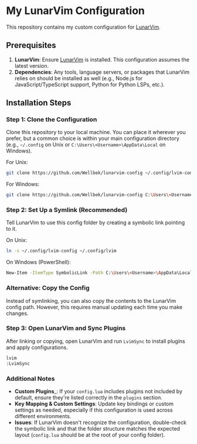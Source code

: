 # My LunarVim Configuration

This repository contains my custom configuration for [LunarVim](https://www.lunarvim.org/).

## Prerequisites

1. **LunarVim**: Ensure [LunarVim](https://www.lunarvim.org/docs/installation) is installed. This configuration assumes the latest version.
2. **Dependencies**: Any tools, language servers, or packages that LunarVim relies on should be installed as well (e.g., Node.js for JavaScript/TypeScript support, Python for Python LSPs, etc.).

## Installation Steps

### Step 1: Clone the Configuration

Clone this repository to your local machine. You can place it wherever you prefer, but a common choice is within your main configuration directory (e.g., `~/.config` on Unix or `C:\Users\<Username>\AppData\Local` on Windows).

For Unix:
```bash
git clone https://github.com/Wellbek/lunarvim-config ~/.config/lvim-config
```

For Windows:
```bash
git clone https://github.com/Wellbek/lunarvim-config C:\Users\<Username>\AppData\Local\lvim-config
```

### Step 2: Set Up a Symlink (Recommended)

Tell LunarVim to use this config folder by creating a symbolic link pointing to it.

On Unix:
```bash
ln -s ~/.config/lvim-config ~/.config/lvim
```

On Windows (PowerShell):
```bash
New-Item -ItemType SymbolicLink -Path C:\Users\<Username>\AppData\Local\lvim -Target C:\Users\<Username>\AppData\Local\lvim-config
```

### Alternative: Copy the Config

Instead of symlinking, you can also copy the contents to the LunarVim config path. However, this requires manual updating each time you make changes.

### Step 3: Open LunarVim and Sync Plugins

After linking or copying, open LunarVim and run `LvimSync` to install plugins and apply configurations.

```bash
lvim
:LvimSync
```

### Additional Notes

- **Custom Plugins**_: If your `config.lua` includes plugins not included by default, ensure they're listed correctly in the `plugins` section.
- **Key Mapping & Custom Settings**: Update key bindings or custom settings as needed, especially if this configuration is used across different environments.
- **Issues**: If LunarVim doesn't recognize the configuration, double-check the symbolic link and that the folder structure matches the expected layout (`config.lua` should be at the root of your config folder).
